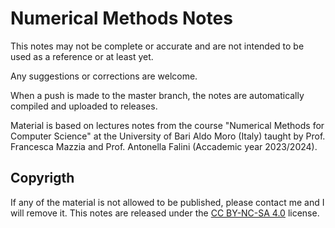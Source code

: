# Numerical Methods Notes
This notes may not be complete or accurate and are not intended to be used as a reference or at
least yet.

Any suggestions or corrections are welcome.

When a push is made to the master branch, the notes are automatically compiled and uploaded to
releases.

Material is based on lectures notes from the course "Numerical Methods for Computer Science" at the University of Bari Aldo Moro (Italy) taught by Prof. Francesca Mazzia and Prof. Antonella Falini (Accademic year 2023/2024).

## Copyrigth
If any of the material is not allowed to be published, please contact me and I will remove it.
This notes are released under the [CC BY-NC-SA 4.0](https://creativecommons.org/licenses/by-nc-sa/4.0/) license.

